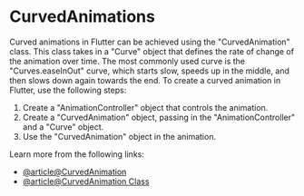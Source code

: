 # CurvedAnimations

Curved animations in Flutter can be achieved using the "CurvedAnimation" class. This class takes in a "Curve" object that defines the rate of change of the animation over time. The most commonly used curve is the "Curves.easeInOut" curve, which starts slow, speeds up in the middle, and then slows down again towards the end. To create a curved animation in Flutter, use the following steps:

1. Create a "AnimationController" object that controls the animation.
2. Create a "CurvedAnimation" object, passing in the "AnimationController" and a "Curve" object.
3. Use the "CurvedAnimation" object in the animation.

Learn more from the following links:

- [@article@Curved­Animation](https://docs.flutter.dev/development/ui/animations/tutorial)
- [@article@CurvedAnimation Class](https://api.flutter.dev/flutter/animation/CurvedAnimation-class.html)
